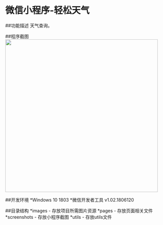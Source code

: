 # 微信小程序-轻松天气
##功能描述
天气查询。

##程序截图
<img src="https://github.com/iFasWind/WeApp-EasyWeather/blob/master/screenshots/Screenshot.png" width="480px" style="display:inline;">

##开发环境
*Windows 10 1803
*微信开发者工具 v1.02.1806120

##目录结构
*images - 存放项目所需图片资源
*pages - 存放页面相关文件
*screenshots - 存放小程序截图
*utils - 存放utils文件